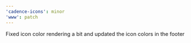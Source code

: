 ```yaml
---
'cadence-icons': minor
'www': patch
---
```


Fixed icon color rendering a bit and updated the icon colors in the footer
